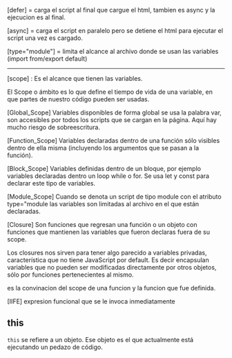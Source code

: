 <script></script>

[defer] = carga el script al final que cargue el html, tambien es async y la ejecucion es al final.

[async] = carga el script en paralelo pero se detiene el html para ejecutar el script una vez es cargado.

[type="module"] = limita el alcance al archivo donde se usan las variables (import from/export default)

---

[scope] : Es el alcance que tienen las variables.

El Scope o ámbito es lo que define el tiempo de vida de una variable, en que partes de nuestro código pueden ser usadas.

[Global_Scope]
Variables disponibles de forma global se usa la palabra var, son accesibles por todos los scripts que se cargan en la página. Aquí hay mucho riesgo de sobreescritura.

<!-- window : es nuestro ambito global. Exp. var message = "hola"; -->

<!-- -->

[Function_Scope]
Variables declaradas dentro de una función sólo visibles dentro de ella misma (incluyendo los argumentos que se pasan a la función).

<!-- var $ = function(message){ console.log(message)} -->

[Block_Scope]
Variables definidas dentro de un bloque, por ejemplo variables declaradas dentro un loop while o for. Se usa let y const para declarar este tipo de variables.

<!-- let / const -->

[Module_Scope]
Cuando se denota un script de tipo module con el atributo type="module las variables son limitadas al archivo en el que están declaradas.

<!-- <script type="module"></script> -->

[Closure]
Son funciones que regresan una función o un objeto con funciones que mantienen las variables que fueron declaras fuera de su scope.

Los closures nos sirven para tener algo parecido a variables privadas, característica que no tiene JavaScript por default. Es decir encapsulan variables que no pueden ser modificadas directamente por otros objetos, sólo por funciones pertenecientes al mismo.

es la convinacion del scope de una funcion y la funcion que fue definida.

[IIFE]
expresion funcional que se le invoca inmediatamente

<!-- (function(color) { function print(){console.log(color)}} )(); -->

## this

<code>this</code> se refiere a un objeto. Ese objeto es el que actualmente está ejecutando un pedazo de código.
